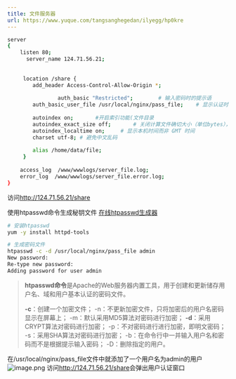 ```yaml
---
title: 文件服务器
url: https://www.yuque.com/tangsanghegedan/ilyegg/hp0kre
---
```


```bash
server
{
    listen 80;
	  server_name 124.71.56.21;
     
     
     location /share {
       	add_header Access-Control-Allow-Origin *;
        
				auth_basic "Restricted";		# 输入密码时的提示语
        auth_basic_user_file /usr/local/nginx/pass_file;	# 显示认证时的用户密码文件存放路径
        
        autoindex on;		#开启索引功能(文件目录             
        autoindex_exact_size off;		# 关闭计算文件确切大小（单位bytes），只显示大概大小（单位kb、mb、gb） 
        autoindex_localtime on;		# 显示本机时间而非 GMT 时间   
        charset utf-8; # 避免中文乱码
        
        alias /home/data/file;
     }
     
    access_log  /www/wwwlogs/server_file.log;
    error_log  /www/wwwlogs/server_file.error.log;
}
```

访问<http://124.71.56.21/share>

使用htpasswd命令生成秘钥文件 [在线htpasswd生成器](https://tool.oschina.net/htpasswd)

```bash
# 安装htpasswd
yum -y install httpd-tools

# 生成密码文件
htpasswd -c -d /usr/local/nginx/pass_file admin
New password:
Re-type new password:
Adding password for user admin
```

> **htpasswd命令**是Apache的Web服务器内置工具，用于创建和更新储存用户名、域和用户基本认证的密码文件。
>
> **-c**：创建一个加密文件；
> \-n：不更新加密文件，只将加密后的用户名密码显示在屏幕上；
> \-m：默认采用MD5算法对密码进行加密；
> **-d**：采用CRYPT算法对密码进行加密；
> \-p：不对密码进行进行加密，即明文密码；
> \-s：采用SHA算法对密码进行加密；
> \-b：在命令行中一并输入用户名和密码而不是根据提示输入密码；
> \-D：删除指定的用户。

在/usr/local/nginx/pass\_file文件中就添加了一个用户名为admin的用户
![image.png](..\\..\\..\assets\hp0kre\1621389457699-1324ad3b-04f6-4235-a015-84b679455f93.png)
访问<http://124.71.56.21/share>会弹出用户认证窗口
